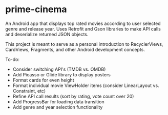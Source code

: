 # prime-cinema
An Android app that displays top rated movies according to user selected genre and release year. Uses Retrofit and Gson libraries to make API calls and deserialize returned JSON objects.

This project is meant to serve as a personal introduction to RecyclerViews, CardViews, Fragments, and other Android development concepts.

To-do:
- Consider switching API's (TMDB vs. OMDB)
- Add Picasso or Glide library to display posters
- Format cards for even height
- Format individual movie ViewHolder items (consider LinearLayout vs. Constraint, etc)
- Refine API call results (sort by rating, vote count over 20)
- Add ProgressBar for loading data transition
- Add genre and year selection functionality
